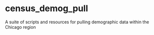 # census_demog_pull
A suite of scripts and resources for pulling demographic data within the Chicago region
